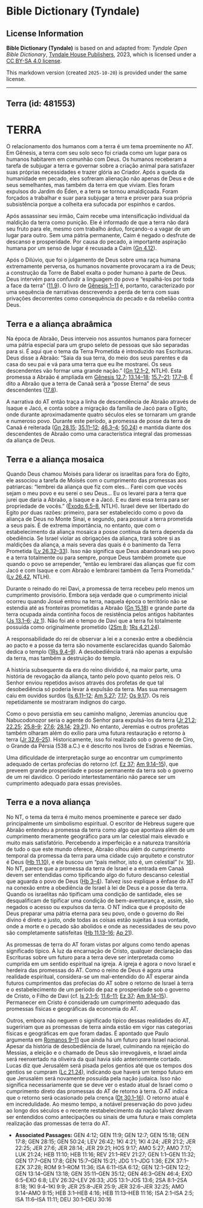 # Bible Dictionary (Tyndale)

## License Information

**Bible Dictionary (Tyndale)** is based on and adapted from: _Tyndale Open Bible Dictionary_, [Tyndale House Publishers](https://tyndaleopenresources.com/), 2023, which is licensed under a [CC BY-SA 4.0 license](https://creativecommons.org/licenses/by-sa/4.0/legalcode.en).

This markdown version (created `2025-10-20`) is provided under the same license.



--------------------------------

## Terra (id: 481553)

TERRA
=====

O relacionamento dos humanos com a terra é um tema proeminente no AT. Em Gênesis, a terra com seu solo seco foi criada como um lugar para os humanos habitarem em comunhão com Deus. Os humanos receberam a tarefa de subjugar a terra e governar sobre a criação animal para satisfazer suas próprias necessidades e trazer glória ao Criador. Após a queda da humanidade em pecado, eles sofreram alienação não apenas de Deus e de seus semelhantes, mas também da terra em que viviam. Eles foram expulsos do Jardim do Éden, e a terra se tornou amaldiçoada. Foram forçados a trabalhar e suar para subjugar a terra e prover para sua própria subsistência porque a colheita era sufocada por espinhos e cardos.

Após assassinar seu irmão, Caim recebe uma intensificação individual da maldição da terra como punição. Ele é informado de que a terra não dará seu fruto para ele, mesmo com trabalho árduo, forçando\-o a vagar de um lugar para outro. Sem uma pátria permanente, Caim é negado o desfrute de descanso e prosperidade. Por causa do pecado, a importante aspiração humana por um senso de lugar é recusada a Caim ([Gn 4\.12](https://ref.ly/Gen4:12)).

Após o Dilúvio, que foi o julgamento de Deus sobre uma raça humana extremamente perversa, os humanos novamente provocaram a ira de Deus; a construção da Torre de Babel exalta o poder humano à parte de Deus. Deus intervém para confundir a linguagem do povo e “espalhá\-los por toda a face da terra” ([11\.9](https://ref.ly/Gen11:9)). O livro de [Gênesis 1–11](https://ref.ly/Gen1:1-Gen11:32) é, portanto, caracterizado por uma sequência de narrativas descrevendo a perda de terra com suas privações decorrentes como consequência do pecado e da rebelião contra Deus.

Terra e a aliança abraâmica
---------------------------

Na época de Abraão, Deus interveio nos assuntos humanos para fornecer uma pátria especial para um grupo seleto de pessoas que são separadas para si. É aqui que o tema da Terra Prometida é introduzido nas Escrituras. Deus disse a Abraão: “Saia da sua terra, do meio dos seus parentes e da casa do seu pai e vá para uma terra que eu lhe mostrarei. Os seus descendentes vão formar uma grande nação.” ([Gn 12\.1–2](https://ref.ly/Gen12:1-Gen12:2), NTLH). Esta promessa a Abraão é ampliada em [Gênesis 12\.7](https://ref.ly/Gen12:7); [13\.14–18](https://ref.ly/Gen13:14-Gen13:18); [15\.7–21](https://ref.ly/Gen15:7-Gen15:21); [17\.7–8](https://ref.ly/Gen17:7-Gen17:8). É dito a Abraão que a terra de Canaã será a “posse Eterna” de seus descendentes ([17\.8](https://ref.ly/Gen17:8)).

A narrativa do AT então traça a linha de descendência de Abraão através de Isaque e Jacó, e conta sobre a migração da família de Jacó para o Egito, onde durante aproximadamente quatro séculos eles se tornaram um grande e numeroso povo. Durante este período, a promessa de posse da terra de Canaã é reiterada ([Gn 28\.15](https://ref.ly/Gen28:15); [35\.11–12](https://ref.ly/Gen35:11-Gen35:12); [46\.3–4](https://ref.ly/Gen46:3-Gen46:4); [50\.24](https://ref.ly/Gen50:24)) e mantida diante dos descendentes de Abraão como uma característica integral das promessas da aliança de Deus.

Terra e a aliança mosaica
-------------------------

Quando Deus chamou Moisés para liderar os israelitas para fora do Egito, ele associou a tarefa de Moisés com o cumprimento das promessas aos patriarcas: “lembrei da aliança que fiz com eles... Farei com que vocês sejam o meu povo e eu serei o seu Deus... Eu os levarei para a terra que jurei que daria a Abraão, a Isaque e a Jacó. E eu darei essa terra para ser propriedade de vocês.” ([Êxodo 6\.5–8](https://ref.ly/Exod6:5-Exod6:8), NTLH). Israel deve ser libertado do Egito por duas razões: primeiro, para ser estabelecido como o povo da aliança de Deus no Monte Sinai, e segundo, para possuir a terra prometida a seus pais. É de extrema importância, no entanto, que com o estabelecimento da aliança mosaica a posse contínua da terra dependa da obediência. Se Israel violar as obrigações da aliança, trará sobre si as maldições da aliança, a mais severa das quais é o banimento da Terra Prometida ([Lv 26\.32–33](https://ref.ly/Lev26:32-Lev26:33)). Isso não significa que Deus abandonará seu povo e a terra totalmente ou para sempre, porque Deus também promete que quando o povo se arrepender, “então eu lembrarei das alianças que fiz com Jacó e com Isaque e com Abraão e lembrarei também da Terra Prometida.” ([Lv 26\.42](https://ref.ly/Lev26:42), NTLH).

Durante o reinado do rei Davi, a promessa de terra recebeu pelo menos um cumprimento provisório. Embora seja verdade que o cumprimento inicial ocorreu quando Josué entrou na terra, naquela época o território não se estendia até as fronteiras prometidas a Abraão ([Gn 15\.18](https://ref.ly/Gen15:18)) e grande parte da terra ocupada ainda continha focos de resistência pelos antigos habitantes ([Js 13\.1–6](https://ref.ly/Josh13:1-Josh13:6); [Jz 1](https://ref.ly/Judg1:1-Judg1:36)). Não foi até o tempo de Davi que a terra foi totalmente possuída como originalmente prometido ([2Sm 8](https://ref.ly/2Sam8:1-2Sam8:18); [1Rs 4\.21,24](https://ref.ly/1Kgs4:21,1Kgs4:24)).

A responsabilidade do rei de observar a lei e a conexão entre a obediência ao pacto e a posse da terra são novamente esclarecidas quando Salomão dedica o templo ([1Rs 9\.4–9](https://ref.ly/1Kgs9:4-1Kgs9:9)). A desobediência trará não apenas a expulsão da terra, mas também a destruição do templo.

A história subsequente da era do reino dividido é, na maior parte, uma história de revogação da aliança, tanto pelo povo quanto pelos reis. O Senhor enviou repetidos avisos através dos profetas de que tal desobediência só poderia levar à expulsão da terra. Mas sua mensagem caiu em ouvidos surdos ([Is 6\.11–12](https://ref.ly/Isa6:11-Isa6:12); [Am 5\.27](https://ref.ly/Amos5:27); [7\.17](https://ref.ly/Amos7:17); [Os 9\.17](https://ref.ly/Hos9:17)). Os reis repetidamente se mostraram indignos do cargo.

Como o povo persistia em seu caminho maligno, Jeremias anunciou que Nabucodonozor seria o agente do Senhor para expulsá\-los da terra ([Jr 21\.2](https://ref.ly/Jer21:2); [22\.25](https://ref.ly/Jer22:25); [25\.8–9](https://ref.ly/Jer25:8-Jer25:9); [27\.6](https://ref.ly/Jer27:6); [28\.14](https://ref.ly/Jer28:14); [29\.21](https://ref.ly/Jer29:21)). No entanto, Jeremias e outros profetas também olharam além do exílio para uma futura restauração e retorno à terra ([Jr 32\.6–25](https://ref.ly/Jer32:6-Jer32:25)). Historicamente, isso foi realizado sob o governo de Ciro, o Grande da Pérsia (538 a.C.) e é descrito nos livros de Esdras e Neemias.

Uma dificuldade de interpretação surge ao encontrar um cumprimento adequado de certas profecias do retorno (cf. [Ez 37](https://ref.ly/Ezek37:1-Ezek37:28); [Am 9\.14–15](https://ref.ly/Amos9:14-Amos9:15)), que preveem grande prosperidade e posse permanente da terra sob o governo de um rei davídico. O período intertestamentário não parece ser um cumprimento adequado para essas previsões.

Terra e a nova aliança
----------------------

No NT, o tema da terra é muito menos proeminente e parece ser dado principalmente um simbolismo espiritual. O escritor de Hebreus sugere que Abraão entendeu a promessa da terra como algo que apontava além de um cumprimento meramente geográfico para um lar celestial mais elevado e muito mais satisfatório. Percebendo a imperfeição e a natureza transitória de tudo o que este mundo oferece, Abraão olhou além do cumprimento temporal da promessa da terra para uma cidade cujo arquiteto e construtor é Deus ([Hb 11\.10](https://ref.ly/Heb11:10)), e ele buscou um “país melhor, isto é, um celestial” (v. [16](https://ref.ly/Heb11:16)). No NT, parece que a promessa da terra de Israel e a entrada em Canaã devem ser entendidas como tipificando algo do futuro descanso celestial que aguarda o povo de Deus ([Hb 3–4](https://ref.ly/Heb3:1-Heb4:16)). Talvez isso explique a ênfase do AT na conexão entre a obediência de Israel à lei de Deus e a posse da terra. Quando os israelitas não tipificam uma condição de santidade, eles se desqualificam de tipificar uma condição de bem\-aventurança e, assim, são negados o acesso ou expulsos da terra. O NT indica que é propósito de Deus preparar uma pátria eterna para seu povo, onde o governo do Rei divino é direto e justo, onde todas as coisas estão sujeitas à sua vontade, onde a morte e o pecado são abolidos e onde as necessidades de seu povo são completamente satisfeitas ([Hb 11\.13–16](https://ref.ly/Heb11:13-Heb11:16); [Ap 21](https://ref.ly/Rev21:1-Rev21:27)).

As promessas de terra do AT foram vistas por alguns como tendo apenas significado típico. À luz da encarnação de Cristo, qualquer declaração das Escrituras sobre um futuro para a terra deve ser interpretada como cumprida em um sentido espiritual na igreja. A igreja é agora o novo Israel e herdeira das promessas do AT. Como o reino de Deus é agora uma realidade espiritual, considera\-se um mal\-entendido do AT esperar ainda futuros cumprimentos das profecias do AT sobre o retorno de Israel à terra e o estabelecimento de um período de paz e prosperidade sob o governo de Cristo, o Filho de Davi (cf. [Is 2\.1–5](https://ref.ly/Isa2:1-Isa2:5); [11\.6–11](https://ref.ly/Isa11:6-Isa11:11); [Ez 37](https://ref.ly/Ezek37:1-Ezek37:28); [Am 9\.14–15](https://ref.ly/Amos9:14-Amos9:15)). Permanecer em Cristo é considerado um cumprimento adequado das promessas físicas e geográficas da economia do AT.

Outros, embora não neguem o significado típico dessas realidades do AT, sugeririam que as promessas de terra ainda estão em vigor nas categorias físicas e geográficas em que foram dadas. É apontado que Paulo argumenta em [Romanos 9–11](https://ref.ly/Rom9:1-Rom11:36) que ainda há um futuro para Israel nacional. Apesar da história de desobediência de Israel, culminando na rejeição do Messias, a eleição e o chamado de Deus são irrevogáveis, e Israel ainda será reenxertado na oliveira da qual havia sido anteriormente cortado. Lucas diz que Jerusalém será pisada pelos gentios até que os tempos dos gentios se cumpram ([Lc 21\.24](https://ref.ly/Luke21:24)), indicando que haverá um tempo futuro em que Jerusalém será novamente possuída pela nação judaica. Isso não significa necessariamente que se deve ver o estado atual de Israel como o cumprimento direto das promessas do AT de retorno à terra. O AT indica que o retorno será ocasionado pela crença ([Dt 30\.1–16](https://ref.ly/Deut30:1-Deut30:16)). O retorno atual é em incredulidade. Ao mesmo tempo, a notável preservação do povo judeu ao longo dos séculos e o recente restabelecimento da nação talvez devam ser entendidos como antecipações ou sinais de uma futura e mais completa realização das promessas de terra do AT.

* **Associated Passages:** GEN 4:12; GEN 11:9; GEN 12:7; GEN 15:18; GEN 17:8; GEN 28:15; GEN 50:24; LEV 26:42; 1KI 4:21; 1KI 4:24; JER 21:2; JER 22:25; JER 27:6; JER 28:14; JER 29:21; HOS 9:17; AMO 5:27; AMO 7:17; LUK 21:24; HEB 11:10; HEB 11:16; REV 21:1–REV 21:27; GEN 1:1–GEN 11:32; GEN 17:7–GEN 17:8; GEN 15:7–GEN 15:21; JDG 1:1–JDG 1:36; EZK 37:1–EZK 37:28; ROM 9:1–ROM 11:36; ISA 6:11–ISA 6:12; GEN 12:1–GEN 12:2; GEN 13:14–GEN 13:18; GEN 35:11–GEN 35:12; GEN 46:3–GEN 46:4; EXO 6:5–EXO 6:8; LEV 26:32–LEV 26:33; JOS 13:1–JOS 13:6; 2SA 8:1–2SA 8:18; 1KI 9:4–1KI 9:9; JER 25:8–JER 25:9; JER 32:6–JER 32:25; AMO 9:14–AMO 9:15; HEB 3:1–HEB 4:16; HEB 11:13–HEB 11:16; ISA 2:1–ISA 2:5; ISA 11:6–ISA 11:11; DEU 30:1–DEU 30:16

